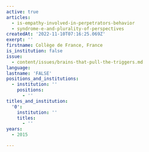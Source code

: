 ```yaml
---
active: true
articles:
  - is-empathy-involved-in-perpetrators-behavior
  - syndrome-e-and-plurality-of-perspectives
createdAt: '2022-11-10T07:16:25.069Z'
exerpt: ''
firstname: Collège de France, France
is_institution: false
issue:
  - content/issues/brains-that-pull-the-triggers.md
language:
lastname: 'FALSE'
positions_and_institutions:
  - institution: ''
    positions:
      - ''
titles_and_institution:
  '0':
    institution: ''
    titles:
      - ''
years:
  - 2015

---
```

